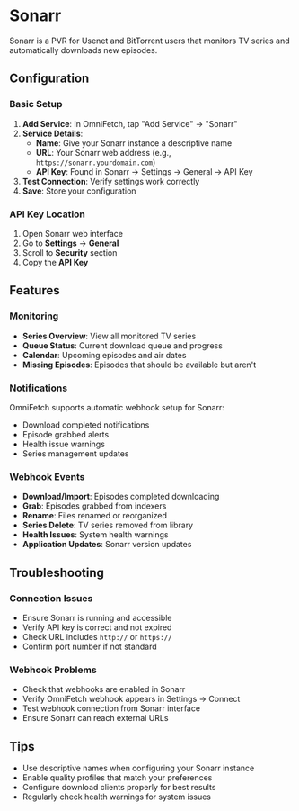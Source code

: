 # Sonarr

Sonarr is a PVR for Usenet and BitTorrent users that monitors TV series and automatically downloads new episodes.

## Configuration

### Basic Setup
1. **Add Service**: In OmniFetch, tap "Add Service" → "Sonarr"
2. **Service Details**:
   - **Name**: Give your Sonarr instance a descriptive name
   - **URL**: Your Sonarr web address (e.g., `https://sonarr.yourdomain.com`)
   - **API Key**: Found in Sonarr → Settings → General → API Key
3. **Test Connection**: Verify settings work correctly
4. **Save**: Store your configuration

### API Key Location
1. Open Sonarr web interface
2. Go to **Settings** → **General**
3. Scroll to **Security** section
4. Copy the **API Key**

## Features

### Monitoring
- **Series Overview**: View all monitored TV series
- **Queue Status**: Current download queue and progress
- **Calendar**: Upcoming episodes and air dates
- **Missing Episodes**: Episodes that should be available but aren't

### Notifications
OmniFetch supports automatic webhook setup for Sonarr:
- Download completed notifications
- Episode grabbed alerts
- Health issue warnings
- Series management updates

### Webhook Events
- **Download/Import**: Episodes completed downloading
- **Grab**: Episodes grabbed from indexers
- **Rename**: Files renamed or reorganized
- **Series Delete**: TV series removed from library
- **Health Issues**: System health warnings
- **Application Updates**: Sonarr version updates

## Troubleshooting

### Connection Issues
- Ensure Sonarr is running and accessible
- Verify API key is correct and not expired
- Check URL includes `http://` or `https://`
- Confirm port number if not standard

### Webhook Problems
- Check that webhooks are enabled in Sonarr
- Verify OmniFetch webhook appears in Settings → Connect
- Test webhook connection from Sonarr interface
- Ensure Sonarr can reach external URLs

## Tips

- Use descriptive names when configuring your Sonarr instance
- Enable quality profiles that match your preferences
- Configure download clients properly for best results
- Regularly check health warnings for system issues
